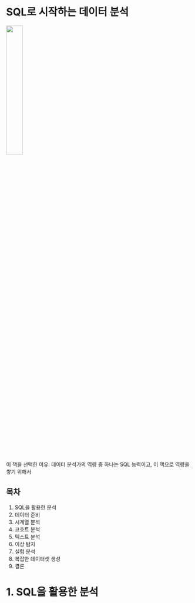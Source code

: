 # SQL로 시작하는 데이터 분석

<img src="https://image.yes24.com/goods/111360062/XL" width="30%">

이 책을 선택한 이유: 데이터 분석가의 역량 중 하나는 SQL 능력이고, 이 책으로 역량을 쌓기 위해서

## 목차

1. SQL을 활용한 분석
2. 데이터 준비
3. 시계열 분석
4. 코호트 분석
5. 텍스트 분석
6. 이상 탐지
7. 실험 분석
8. 복잡한 데이터셋 생성
9. 결론


# 1. SQL을 활용한 분석

